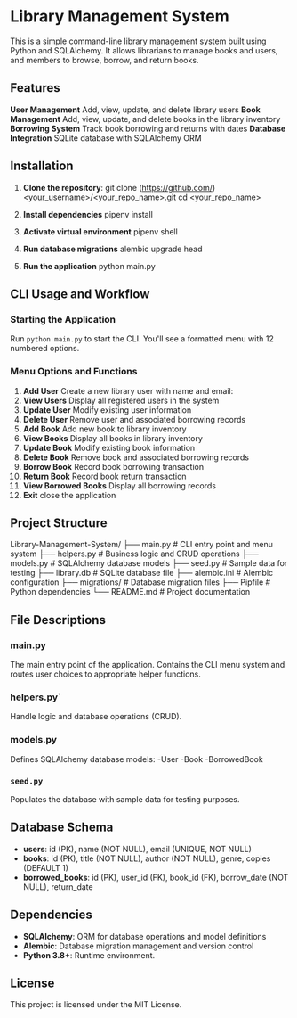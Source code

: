 # Library Management System

This is a simple command-line library management system built using Python and SQLAlchemy. It allows librarians to manage books and users, and members to browse, borrow, and return books.

## Features

**User Management**
     Add, view, update, and delete library users
**Book Management** 
      Add, view, update, and delete books in the library inventory
**Borrowing System**
      Track book borrowing and returns with dates
**Database Integration** 
      SQLite database with SQLAlchemy ORM

## Installation

1. **Clone the repository**:
   git clone (https://github.com/)<your_username>/<your_repo_name>.git
   cd <your_repo_name>

2. **Install dependencies**
   pipenv install

3. **Activate virtual environment**
   pipenv shell

4. **Run database migrations**
   alembic upgrade head

5. **Run the application**
   python main.py

## CLI Usage and Workflow

### Starting the Application

Run `python main.py` to start the CLI. You'll see a formatted menu with 12 numbered options.
### Menu Options and Functions
1. **Add User**
    Create a new library user with name and email:
2. **View Users**
     Display all registered users in the system
3. **Update User**
     Modify existing user information
4. **Delete User**
     Remove user and associated borrowing records
5. **Add Book** 
     Add new book to library inventory
6. **View Books**
     Display all books in library inventory
7. **Update Book** 
    Modify existing book information
8. **Delete Book** 
     Remove book and associated borrowing records
9. **Borrow Book**
     Record book borrowing transaction
10. **Return Book**
      Record book return transaction
 11. **View Borrowed Books** 
     Display all borrowing records
12. **Exit**
     close the application

## Project Structure

Library-Management-System/
├── main.py              # CLI entry point and menu system
├── helpers.py           # Business logic and CRUD operations
├── models.py            # SQLAlchemy database models
├── seed.py              # Sample data for testing
├── library.db           # SQLite database file
├── alembic.ini          # Alembic configuration
├── migrations/          # Database migration files
├── Pipfile              # Python dependencies
└── README.md            # Project documentation

## File Descriptions

### main.py
The main entry point of the application. Contains the CLI menu system and routes user choices to appropriate helper functions.

### helpers.py`
Handle logic and database operations (CRUD).
### models.py
Defines SQLAlchemy database models:
-User
-Book
-BorrowedBook

### `seed.py`
Populates the database with sample data for testing purposes.

## Database Schema

- **users**: id (PK), name (NOT NULL), email (UNIQUE, NOT NULL)
- **books**: id (PK), title (NOT NULL), author (NOT NULL), genre, copies (DEFAULT 1)
- **borrowed_books**: id (PK), user_id (FK), book_id (FK), borrow_date (NOT NULL), return_date

## Dependencies

- **SQLAlchemy**: ORM for database operations and model definitions
- **Alembic**: Database migration management and version control
- **Python 3.8+**: Runtime environment.

## License

This project is licensed under the MIT License.